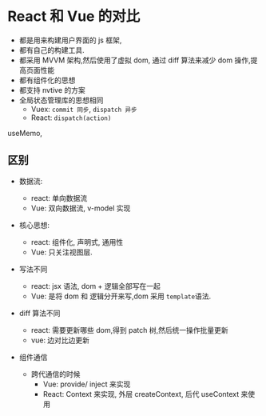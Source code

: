 # React 和 Vue 的对比

-   都是用来构建用户界面的 js 框架,
-   都有自己的构建工具.
-   都采用 MVVM 架构,然后使用了虚拟 dom, 通过 diff 算法来减少 dom 操作,提高页面性能
-   都有组件化的思想
-   都支持 nvtive 的方案
-   全局状态管理库的思想相同
    -   Vuex: `commit 同步`, `dispatch 异步`
    -   React: `dispatch(action)`

useMemo,

## 区别

-   数据流:

    -   react: 单向数据流
    -   Vue: 双向数据流, v-model 实现

-   核心思想:

    -   react: 组件化, 声明式, 通用性
    -   Vue: 只关注视图层.

-   写法不同

    -   react: jsx 语法, dom + 逻辑全部写在一起
    -   Vue: 是将 dom 和 逻辑分开来写,dom 采用 `template`语法.

-   diff 算法不同

    -   react: 需要更新哪些 dom,得到 patch 树,然后统一操作批量更新
    -   vue: 边对比边更新

-   组件通信
    -   跨代通信的时候
        -   Vue: provide/ inject 来实现
        -   React: Context 来实现, 外层 createContext, 后代 useContext 来使用
